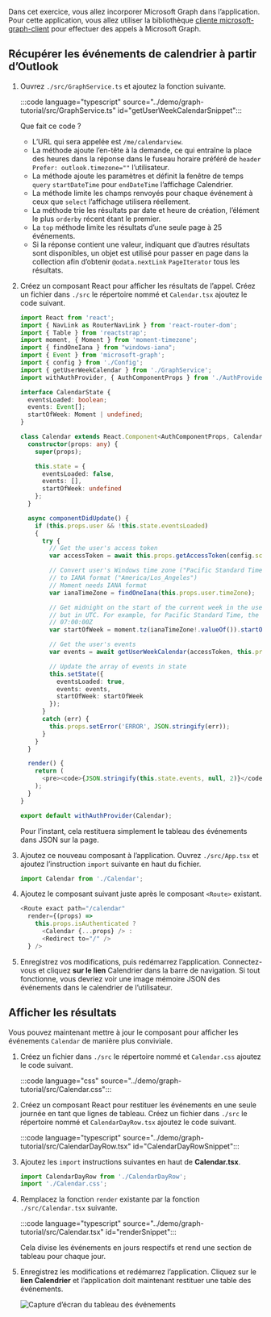 <!-- markdownlint-disable MD002 MD041 -->

Dans cet exercice, vous allez incorporer Microsoft Graph dans l’application. Pour cette application, vous allez utiliser la bibliothèque [cliente microsoft-graph-client](https://github.com/microsoftgraph/msgraph-sdk-javascript) pour effectuer des appels à Microsoft Graph.

## <a name="get-calendar-events-from-outlook"></a>Récupérer les événements de calendrier à partir d’Outlook

1. Ouvrez `./src/GraphService.ts` et ajoutez la fonction suivante.

    :::code language="typescript" source="../demo/graph-tutorial/src/GraphService.ts" id="getUserWeekCalendarSnippet":::

    Que fait ce code ?

    - L’URL qui sera appelée est `/me/calendarview`.
    - La méthode ajoute l’en-tête à la demande, ce qui entraîne la place des heures dans la réponse dans le fuseau horaire préféré de `header` `Prefer: outlook.timezone=""` l’utilisateur.
    - La méthode ajoute les paramètres et définit la fenêtre de temps `query` `startDateTime` pour `endDateTime` l’affichage Calendrier.
    - La méthode limite les champs renvoyés pour chaque événement à ceux que `select` l’affichage utilisera réellement.
    - La méthode trie les résultats par date et heure de création, l’élément le plus `orderby` récent étant le premier.
    - La `top` méthode limite les résultats d’une seule page à 25 événements.
    - Si la réponse contient une valeur, indiquant que d’autres résultats sont disponibles, un objet est utilisé pour passer en page dans la collection afin d’obtenir `@odata.nextLink` `PageIterator` tous les résultats. [](https://docs.microsoft.com/graph/sdks/paging?tabs=typeScript)

1. Créez un composant React pour afficher les résultats de l’appel. Créez un fichier dans `./src` le répertoire nommé et `Calendar.tsx` ajoutez le code suivant.

    ```typescript
    import React from 'react';
    import { NavLink as RouterNavLink } from 'react-router-dom';
    import { Table } from 'reactstrap';
    import moment, { Moment } from 'moment-timezone';
    import { findOneIana } from "windows-iana";
    import { Event } from 'microsoft-graph';
    import { config } from './Config';
    import { getUserWeekCalendar } from './GraphService';
    import withAuthProvider, { AuthComponentProps } from './AuthProvider';

    interface CalendarState {
      eventsLoaded: boolean;
      events: Event[];
      startOfWeek: Moment | undefined;
    }

    class Calendar extends React.Component<AuthComponentProps, CalendarState> {
      constructor(props: any) {
        super(props);

        this.state = {
          eventsLoaded: false,
          events: [],
          startOfWeek: undefined
        };
      }

      async componentDidUpdate() {
        if (this.props.user && !this.state.eventsLoaded)
        {
          try {
            // Get the user's access token
            var accessToken = await this.props.getAccessToken(config.scopes);

            // Convert user's Windows time zone ("Pacific Standard Time")
            // to IANA format ("America/Los_Angeles")
            // Moment needs IANA format
            var ianaTimeZone = findOneIana(this.props.user.timeZone);

            // Get midnight on the start of the current week in the user's timezone,
            // but in UTC. For example, for Pacific Standard Time, the time value would be
            // 07:00:00Z
            var startOfWeek = moment.tz(ianaTimeZone!.valueOf()).startOf('week').utc();

            // Get the user's events
            var events = await getUserWeekCalendar(accessToken, this.props.user.timeZone, startOfWeek);

            // Update the array of events in state
            this.setState({
              eventsLoaded: true,
              events: events,
              startOfWeek: startOfWeek
            });
          }
          catch (err) {
            this.props.setError('ERROR', JSON.stringify(err));
          }
        }
      }

      render() {
        return (
          <pre><code>{JSON.stringify(this.state.events, null, 2)}</code></pre>
        );
      }
    }

    export default withAuthProvider(Calendar);
    ```

    Pour l’instant, cela restituera simplement le tableau des événements dans JSON sur la page.

1. Ajoutez ce nouveau composant à l’application. Ouvrez `./src/App.tsx` et ajoutez l’instruction `import` suivante en haut du fichier.

    ```typescript
    import Calendar from './Calendar';
    ```

1. Ajoutez le composant suivant juste après le composant `<Route>` existant.

    ```typescript
    <Route exact path="/calendar"
      render={(props) =>
        this.props.isAuthenticated ?
          <Calendar {...props} /> :
          <Redirect to="/" />
      } />
    ```

1. Enregistrez vos modifications, puis redémarrez l’application. Connectez-vous et cliquez **sur le lien** Calendrier dans la barre de navigation. Si tout fonctionne, vous devriez voir une image mémoire JSON des événements dans le calendrier de l’utilisateur.

## <a name="display-the-results"></a>Afficher les résultats

Vous pouvez maintenant mettre à jour le composant pour afficher les événements `Calendar` de manière plus conviviale.

1. Créez un fichier dans `./src` le répertoire nommé et `Calendar.css` ajoutez le code suivant.

    :::code language="css" source="../demo/graph-tutorial/src/Calendar.css":::

1. Créez un composant React pour restituer les événements en une seule journée en tant que lignes de tableau. Créez un fichier dans `./src` le répertoire nommé et `CalendarDayRow.tsx` ajoutez le code suivant.

    :::code language="typescript" source="../demo/graph-tutorial/src/CalendarDayRow.tsx" id="CalendarDayRowSnippet":::

1. Ajoutez les `import` instructions suivantes en haut de **Calendar.tsx**.

    ```typescript
    import CalendarDayRow from './CalendarDayRow';
    import './Calendar.css';
    ```

1. Remplacez la fonction `render` existante par la fonction `./src/Calendar.tsx` suivante.

    :::code language="typescript" source="../demo/graph-tutorial/src/Calendar.tsx" id="renderSnippet":::

    Cela divise les événements en jours respectifs et rend une section de tableau pour chaque jour.

1. Enregistrez les modifications et redémarrez l’application. Cliquez sur le **lien Calendrier** et l’application doit maintenant restituer une table des événements.

    ![Capture d’écran du tableau des événements](./images/add-msgraph-01.png)
